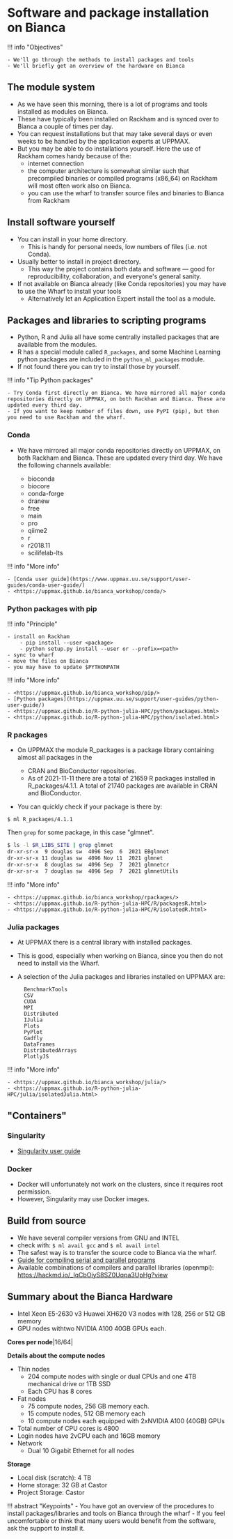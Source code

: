 # Software and package installation on Bianca


!!! info "Objectives" 

    - We'll go through the methods to install packages and tools
    - We'll briefly get an overview of the hardware on Bianca

## The module system

- As we have seen this morning, there is a lot of programs and tools installed as modules on Bianca.
- These have typically been installed on Rackham and is synced over to Bianca a couple of times per day.
- You can request installations but that may take several days or even weeks to be handled by the application experts at UPPMAX.
- But you may be able to do installations yourself. Here the use of Rackham comes handy because of the:
    - internet connection
    - the computer architecture is somewhat similar such that precompiled binaries or compiled programs (x86_64) on Rackham will most often work also on Bianca.
    - you can use the wharf to transfer source files and binaries to Bianca from Rackham

## Install software yourself
- You can install in your home directory.
    - This is handy for personal needs, low numbers of files (i.e. not Conda).
- Usually better to install in project directory.
    - This way the project contains both data and software — good for reproducibility, collaboration, and everyone's general sanity.
- If not available on Bianca already (like Conda repositories) you may have to use the Wharf to install your tools
    - Alternatively let an Application Expert install the tool as a module.



## Packages and libraries to scripting programs

- Python, R and Julia all have some centrally installed packages that are available from the modules. 
- R has a special module called ``R_packages``, and some Machine Learning python packages are included in the ``python_ml_packages`` module.
- If not found there you can try to install those by yourself.


!!! info "Tip Python packages"

    - Try Conda first directly on Bianca. We have mirrored all major conda repositories directly on UPPMAX, on both Rackham and Bianca. These are updated every third day.
    - If you want to keep number of files down, use PyPI (pip), but then you need to use Rackham and the wharf.

### Conda

- We have mirrored all major conda repositories directly on UPPMAX, on both Rackham and Bianca. These are updated every third day.
    We have the following channels available:
    
    - bioconda
    - biocore
    - conda-forge
    - dranew
    - free
    - main
    - pro
    - qiime2
    - r
    - r2018.11
    - scilifelab-lts

!!! info "More info"

    - [Conda user guide](https://www.uppmax.uu.se/support/user-guides/conda-user-guide/)
    - <https://uppmax.github.io/bianca_workshop/conda/>



### Python packages with pip

!!! info "Principle"

    - install on Rackham
        - pip install --user <package>
        - python setup.py install --user or --prefix=<path>
    - sync to wharf
    - move the files on Bianca
    - you may have to update $PYTHONPATH

!!! info "More info"

    - <https://uppmax.github.io/bianca_workshop/pip/>
    - [Python packages](https://uppmax.uu.se/support/user-guides/python-user-guide/)
    - <https://uppmax.github.io/R-python-julia-HPC/python/packages.html>
    - <https://uppmax.github.io/R-python-julia-HPC/python/isolated.html>


### R packages

- On UPPMAX the module R_packages is a package library containing almost all packages in the
  - CRAN and BioConductor repositories. 
  - As of 2021-11-11 there are a total of 21659 R packages installed in R_packages/4.1.1. A total of 21740 packages are available in CRAN and BioConductor.

- You can quickly check if your package is there by:

``$ ml R_packages/4.1.1``

Then ``grep`` for some package, in this case "glmnet".

```bash
$ ls -l $R_LIBS_SITE | grep glmnet
dr-xr-sr-x  9 douglas sw  4096 Sep  6  2021 EBglmnet
dr-xr-sr-x 11 douglas sw  4096 Nov 11  2021 glmnet
dr-xr-sr-x  8 douglas sw  4096 Sep  7  2021 glmnetcr
dr-xr-sr-x  7 douglas sw  4096 Sep  7  2021 glmnetUtils
```

!!! info "More info"

    - <https://uppmax.github.io/bianca_workshop/rpackages/>
    - <https://uppmax.github.io/R-python-julia-HPC/R/packagesR.html>
    - <https://uppmax.github.io/R-python-julia-HPC/R/isolatedR.html>

### Julia packages

- At UPPMAX there is a central library with installed packages.
- This is good, especially when working on Bianca, since you then do not need to install via the Wharf.
- A selection of the Julia packages and libraries installed on UPPMAX are:

        BenchmarkTools
        CSV
        CUDA
        MPI
        Distributed
        IJulia
        Plots
        PyPlot
        Gadfly
        DataFrames
        DistributedArrays
        PlotlyJS

!!! info "More info"

    - <https://uppmax.github.io/bianca_workshop/julia/>
    - <https://uppmax.github.io/R-python-julia-HPC/julia/isolatedJulia.html>

## "Containers"
### Singularity
- [Singularity user guide](https://www.uppmax.uu.se/support/user-guides/singularity-user-guide/)

### Docker
- Docker will unfortunately not work on the clusters, since it requires root permission.
- However, Singularity may use Docker images.

## Build from source
- We have several compiler versions from GNU and INTEL
- check with: ``$ ml avail gcc`` and ``$ ml avail intel``
- The safest way is to transfer the source code to Bianca via the wharf.
- [Guide for compiling serial and parallel programs](https://www.uppmax.uu.se/support/user-guides/mpi-and-openmp-user-guide/)
- Available combinations of compilers and parallel libraries (openmpi): <https://hackmd.io/_IqCbOiyS8SZ0Uqpa3UpHg?view>

## Summary about the Bianca Hardware

- Intel Xeon E5-2630 v3 Huawei XH620 V3 nodes with 128, 256 or 512 GB memory
- GPU nodes withtwo NVIDIA A100 40GB GPUs each.

**Cores per node**|16/64|

**Details about the compute nodes**

- Thin nodes
    - 204 compute nodes with single or dual CPUs and one 4TB mechanical drive or 1TB SSD
    - Each CPU has 8 cores
- Fat nodes
    - 75 compute nodes, 256 GB memory each.
    - 15 compute nodes, 512 GB memory each
    - 10 compute nodes each equipped with 2xNVIDIA A100 (40GB) GPUs
- Total number of CPU cores is 4800
- Login nodes have 2vCPU each and 16GB memory
- Network
    - Dual 10 Gigabit Ethernet for all nodes

**Storage**
- Local disk (scratch): 4 TB 
- Home storage: 32 GB at Castor
- Project Storage: Castor


!!! abstract "Keypoints"
    - You have got an overview of the procedures to install packages/libraries and tools on Bianca through the wharf
    - If you feel uncomfortable or think that many users would benefit from the software, ask the support to install it.
